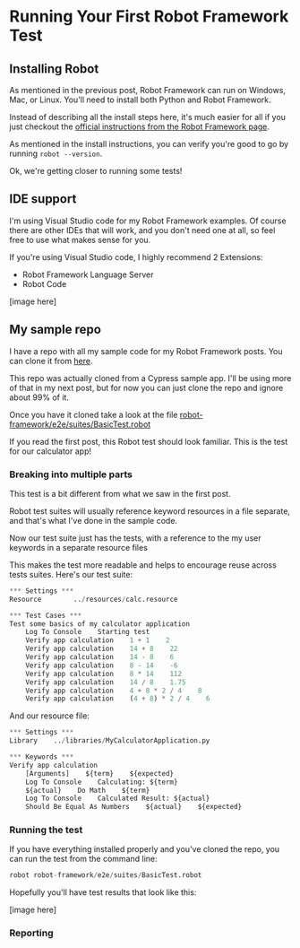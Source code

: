 # Running Your First Robot Framework Test

## Installing Robot

As mentioned in the previous post, Robot Framework can run on Windows, Mac, or Linux.  You'll need to install both Python and Robot Framework. 

Instead of describing all the install steps here, it's much easier for all if you just checkout the [official instructions from the Robot Framework page](https://robotframework.org/robotframework/latest/RobotFrameworkUserGuide.html#installation-instructions).

As mentioned in the install instructions, you can verify you're good to go by running `robot --version`.

Ok, we're getting closer to running some tests!

## IDE support

I'm using Visual Studio code for my Robot Framework examples.  Of course there are other IDEs that will work, and you don't need one at all, so feel free to use what makes sense for you.

If you're using Visual Studio code, I highly recommend 2 Extensions:
 - Robot Framework Language Server
 - Robot Code

[image here]

## My sample repo
I have a repo with all my sample code for my Robot Framework posts.  You can clone it from [here](https://github.com/dwwhalen/cypress-robot-todomvc).

This repo was actually cloned from a Cypress sample app.  I'll be using more of that in my next post, but for now you can just clone the repo and ignore about 99% of it.

Once you have it cloned take a look at the file [robot-framework/e2e/suites/BasicTest.robot](https://github.com/dwwhalen/cypress-robot-todomvc/blob/master/robot-framework/e2e/suites/BasicTest.robot)

If you read the first post, this Robot test should look familiar.  This is the test for our calculator app!

### Breaking into multiple parts
This test is a bit different from what we saw in the first post.  

Robot test suites will usually reference keyword resources in a file separate, and that's what I've done in the sample code.  

Now our test suite just has the tests, with a reference to the my user keywords in a separate resource files  

This makes the test more readable and helps to encourage reuse across tests suites.  Here's our test suite:
``` python
*** Settings ***
Resource        ../resources/calc.resource

*** Test Cases ***
Test some basics of my calculator application
    Log To Console    Starting test
    Verify app calculation    1 + 1    2
    Verify app calculation    14 + 8    22
    Verify app calculation    14 - 8    6
    Verify app calculation    8 - 14    -6
    Verify app calculation    8 * 14    112
    Verify app calculation    14 / 8    1.75
    Verify app calculation    4 + 8 * 2 / 4    8
    Verify app calculation    (4 + 8) * 2 / 4    6
```

And our resource file:
```python
*** Settings ***
Library    ../libraries/MyCalculatorApplication.py

*** Keywords ***
Verify app calculation 
    [Arguments]    ${term}    ${expected}
    Log To Console    Calculating: ${term}
    ${actual}    Do Math    ${term}
    Log To Console    Calculated Result: ${actual}
    Should Be Equal As Numbers    ${actual}    ${expected}
```

### Running the test
If you have everything installed properly and you've cloned the repo, you can run the test from the command line:
```python
robot robot-framework/e2e/suites/BasicTest.robot
```

Hopefully you'll have test results that look like this:

[image here]
### Reporting




